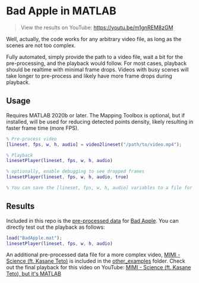 # Bad Apple in MATLAB

> View the results on YouTube: https://youtu.be/m1gnREM8zGM

Well, actually, the code works for any arbitrary video file, as long as the scenes are not too complex.

Fully automated, simply provide the path to a video file, wait a bit for the pre-processing, and the playback would follow. For most cases, playback should be realtime with minimal frame drops. Videos with busy scenes will take longer to pre-process and likely have more frame drops during playback.

## Usage

Requires MATLAB 2020b or later. The Mapping Toolbox is optional, but if installed, will be used for reducing detected points density, likely resulting in faster frame time (more FPS).

```matlab
% Pre-process video
[lineset, fps, w, h, audio] = video2lineset("/path/to/video.mp4");

% Playback
linesetPlayer(lineset, fps, w, h, audio)

% optionally, enable debugging to see dropped frames
linesetPlayer(lineset, fps, w, h, audio, true)

% You can save the [lineset, fps, w, h, audio] variables to a file for later use
```

## Results

Included in this repo is the [pre-processed data](./BadApple.mat) for [Bad Apple](https://www.youtube.com/watch?v=FtutLA63Cp8). You can directly test out the playback as follows:

```matlab
load("BadApple.mat");
linesetPlayer(lineset, fps, w, h, audio)
```

An additional pre-processed data file for a more complex video, [MIMI - Science (ft. Kasane Teto)](https://www.youtube.com/watch?v=m-bvW4pKT68) is included in the [other_examples](./other_examples) folder. Check out the final playback for this video on YouTube: [MIMI  - Science (ft.  Kasane Teto), but it's MATLAB](https://youtu.be/P-463r36IFo)